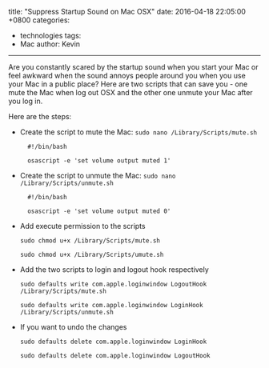 title: "Suppress Startup Sound on Mac OSX"
date: 2016-04-18 22:05:00 +0800
categories:
 - technologies
tags:
 - Mac
author: Kevin
---

Are you constantly scared by the startup sound when you start your Mac or feel awkward when the sound annoys people around you when you use your Mac in a public place? Here are two scripts that can save you - one mute the Mac when log out OSX and the other one unmute your Mac after you log in. 

<!-- more -->

Here are the steps:

* Create the script to mute the Mac: `sudo nano /Library/Scripts/mute.sh`

        #!/bin/bash
        
        osascript -e 'set volume output muted 1'
    
* Create the script to unmute the Mac: `sudo nano /Library/Scripts/unmute.sh`

        #!/bin/bash
            
        osascript -e 'set volume output muted 0'
        
* Add execute permission to the scripts

    `sudo chmod u+x /Library/Scripts/mute.sh`
    
    `sudo chmod u+x /Library/Scripts/umute.sh`
        
* Add the two scripts to login and logout hook respectively

    `sudo defaults write com.apple.loginwindow LogoutHook /Library/Scripts/mute.sh`
    
    `sudo defaults write com.apple.loginwindow LoginHook /Library/Scripts/unmute.sh`
    
* If you want to undo the changes

    `sudo defaults delete com.apple.loginwindow LoginHook`
    
    `sudo defaults delete com.apple.loginwindow LogoutHook`
        
